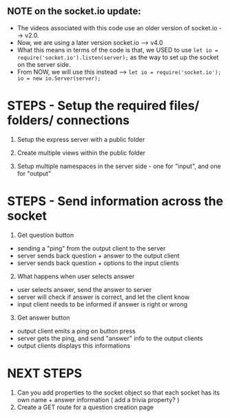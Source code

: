 ## NOTE on the socket.io update:
* The videos associated with this code use an older version of socket.io --> v2.0.
* Now, we are using a later version socket.io --> v4.0
* What this means in terms of the code is that, we USED to use
`let io = require('socket.io').listen(server);`
as the way to set up the socket on the server side.
* From NOW, we will use this instead -->
`let io = require('socket.io');
io = new io.Server(server);`

# STEPS - Setup the required files/ folders/ connections

1. Setup the express server with a public folder

2. Create multiple views within the public folder

3. Setup multiple namespaces in the server side - one for "input", and one for "output"


# STEPS - Send information across the socket

1. Get question button
* sending a "ping" from the output client to the server
* server sends back question + answer to the output client
* server sends back question + options to the input clients

2. What happens when user selects answer
* user selects answer, send the answer to server
* server will check if answer is correct, and let the client know
* input client needs to be informed if answer is right or wrong

3. Get answer button
* output client emits a ping on button press
* server gets the ping, and send "answer" info to the output clients
* output clients displays this informations

# NEXT STEPS
1. Can you add properties to the socket object so that each socket has its own name + answer information ( add a trivia property? )
1. Create a GET route for a question creation page